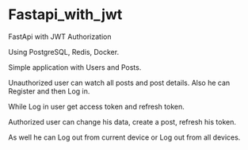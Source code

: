# Fastapi_with_jwt
FastApi with JWT Authorization

Using PostgreSQL, Redis, Docker.

Simple application with Users and Posts.

Unauthorized user can watch all posts and post details.
Also he can Register and then Log in.

While Log in user get access token and refresh token.

Authorized user can change his data, create a post, refresh his token.

As well he can Log out from current device or Log out from all devices.
